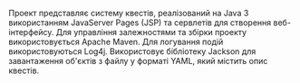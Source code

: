 Проект представляє систему квестів, реалізований на Java
З використанням JavaServer Pages (JSP) та сервлетів для створення веб-інтерфейсу. 
Для управління залежностями та збірки проекту використовується Apache Maven. 
Для логування подій використовуються Log4j. 
Використовує бібліотеку Jackson для завантаження об'єктів з файлу у форматі YAML, який містить опис квестів.
